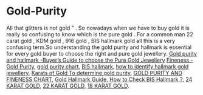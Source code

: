# Gold-Purity
All that glitters is not gold ” . So nowadays when we have to buy gold it is really so confusing to know which is the pure gold . For a common man 22 carat gold , KDM gold , 916 gold , BIS hallmark gold all this is a very confusing term.So understanding the gold purity and hallmark is essential for every gold buyer to choose the right and pure gold jewellery.
[Gold purity and hallmark -Buyer’s Guide to choose the Pure Gold Jewellery](https://maccablo.com/gold-purity-and-hallmark-buyers-guide/)
[Fineness -Gold Purity](https://maccablo.com/gold-purity-and-hallmark-buyers-guide/),
[gold purity chart](https://maccablo.com/gold-purity-and-hallmark-buyers-guide/),
[BIS hallmark](https://maccablo.com/gold-purity-and-hallmark-buyers-guide/),
[how to identify hallmark gold jewellery](https://maccablo.com/gold-purity-and-hallmark-buyers-guide/),
[Karats of Gold To determine gold purity](https://maccablo.com/gold-purity-and-hallmark-buyers-guide/),
[GOLD PURITY AND FINENESS CHART](https://maccablo.com/gold-purity-and-hallmark-buyers-guide/),
[Gold Hallmark Guide](https://maccablo.com/gold-purity-and-hallmark-buyers-guide/),
[How to Check BIS Hallmark ?](https://maccablo.com/gold-purity-and-hallmark-buyers-guide/),
[24 KARAT GOLD](https://maccablo.com/gold-purity-and-hallmark-buyers-guide/),
[22 KARAT GOLD](https://maccablo.com/gold-purity-and-hallmark-buyers-guide/),
[18 KARAT GOLD](https://maccablo.com/gold-purity-and-hallmark-buyers-guide/).
